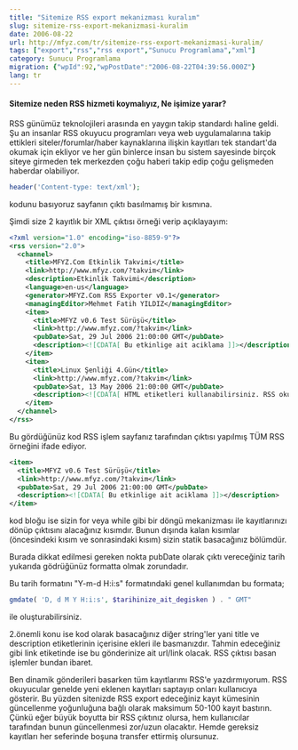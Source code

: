 ```yaml
---
title: "Sitemize RSS export mekanizması kuralım"
slug: sitemize-rss-export-mekanizmasi-kuralim
date: 2006-08-22
url: http://mfyz.com/tr/sitemize-rss-export-mekanizmasi-kuralim/
tags: ["export","rss","rss export","Sunucu Programlama","xml"]
category: Sunucu Programlama
migration: {"wpId":92,"wpPostDate":"2006-08-22T04:39:56.000Z"}
lang: tr
---
```


#### Sitemize neden RSS hizmeti koymalıyız, Ne işimize yarar?

RSS günümüz teknolojileri arasında en yaygın takip standardı haline geldi. Şu an insanlar RSS okuyucu programları veya web uygulamalarına takip ettikleri siteler/forumlar/haber kaynaklarına ilişkin kayıtları tek standart'da okumak için ekliyor ve her gün binlerce insan bu sistem sayesinde birçok siteye girmeden tek merkezden çoğu haberi takip edip çoğu gelişmeden haberdar olabiliyor.
```php
header('Content-type: text/xml');

```
kodunu basıyoruz sayfanın çıktı basılmamış bir kısmına.

Şimdi size 2 kayıtlık bir XML çıktısı örneği verip açıklayayım:
```xml
<?xml version="1.0" encoding="iso-8859-9"?>
<rss version="2.0">
  <channel>
    <title>MFYZ.Com Etkinlik Takvimi</title>
    <link>http://www.mfyz.com/?takvim</link>
    <description>Etkinlik Takvimi</description>
    <language>en-us</language>
    <generator>MFYZ.Com RSS Exporter v0.1</generator>
    <managingEditor>Mehmet Fatih YILDIZ</managingEditor>
    <item>
      <title>MFYZ v0.6 Test Sürüşü</title>
      <link>http://www.mfyz.com/?takvim</link>
      <pubDate>Sat, 29 Jul 2006 21:00:00 GMT</pubDate>
      <description><![CDATA[ Bu etkinlige ait aciklama ]]></description>
    </item>
    <item>
      <title>Linux Şenliği 4.Gün</title>
      <link>http://www.mfyz.com/?takvim</link>
      <pubDate>Sat, 13 May 2006 21:00:00 GMT</pubDate>
      <description><![CDATA[ HTML etiketleri kullanabilirsiniz. RSS okuyucunuzun yorumlamasýna göre gosterilecektir. ]]></description>
    </item>
  </channel>
</rss>

```
Bu gördüğünüz kod RSS işlem sayfanız tarafından çıktısı yapılmış TÜM RSS örneğini ifade ediyor.
```xml
<item>
  <title>MFYZ v0.6 Test Sürüşü</title>
  <link>http://www.mfyz.com/?takvim</link>
  <pubDate>Sat, 29 Jul 2006 21:00:00 GMT</pubDate>
  <description><![CDATA[ Bu etkinlige ait aciklama ]]></description>
</item>

```
kod bloğu ise sizin for veya while gibi bir döngü mekanizması ile kayıtlarınızı dönüp çıktısını alacağınız kısımdır. Bunun dışında kalan kısımlar (öncesindeki kısım ve sonrasindaki kısım) sizin statik basacağınız bölümdür.

Burada dikkat edilmesi gereken nokta pubDate olarak çıktı vereceğiniz tarih yukarıda gödrüğünüz formatta olmak zorundadır.

Bu tarih formatını "Y-m-d H:i:s" formatındaki genel kullanımdan bu formata;
```php
gmdate( 'D, d M Y H:i:s', $tarihinize_ait_degisken ) . " GMT"

```
ile oluşturabilirsiniz.

2.önemli konu ise kod olarak basacağınız diğer string'ler yani title ve description etiketlerinin içerisine ekleri ile basmanızdır. Tahmin edeceğiniz gibi link etiketinde ise bu gönderinize ait url/link olacak. RSS çıktısı basan işlemler bundan ibaret.

Ben dinamik gönderileri basarken tüm kayıtlarımı RSS'e yazdırmıyorum. RSS okuyucular genelde yeni eklenen kayıtları saptayıp onları kullanıcıya gösterir. Bu yüzden sitenizde RSS export edeceğiniz kayıt kümesinin güncellenme yoğunluğuna bağlı olarak maksimum 50-100 kayıt bastırın. Çünkü eğer büyük boyutta bir RSS çıktınız olursa, hem kullanıcılar tarafından bunun güncellenmesi zor/uzun olacaktır. Hemde gereksiz kayıtları her seferinde boşuna transfer ettirmiş olursunuz.